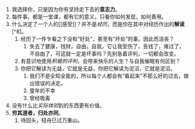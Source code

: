 1. 我选择你，只是因为你有坚持走下去的**意志力**。
2. 每件事，都是一堂课，都有它的意义，只看你如何发现，如何善用。
3. 什么决定了一个人的[[感受]]？并不是*经历*，而是你在其中对经历作出的**解读**[^8]。
	1. 经历了一件乍看之下没有“好处”，甚至有“坏处”的事。因此而沮丧？
		1. 失去了健康，钱财，自由，自我，它让我受伤了，丢钱了，难过了，不自由了，可这就一定是坏事吗？先别急着评判，一切都会改变。
	2. 有意识地使用*积极的评判*，会带来快乐的人生？与自我催眠有何区别？
	3. 你把它解读为无益，它就是无益，你把它解读为泥沼，它就是泥沼。
		1. 我们不是全知全能的，所以每个人都会有“看起来”不那么好的过去，做出错误的决定。
		2. 童年的不幸
		3. 曾经吸毒
4. 没有什么比*实际体验*到的东西更有价值。
5. **穷其道者，归处亦同**。
	1. 待回头，轻舟已过万重山。